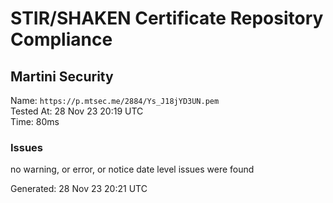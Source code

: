 # STIR/SHAKEN Certificate Repository Compliance

## Martini Security

Name: `https://p.mtsec.me/2884/Ys_J18jYD3UN.pem`\
Tested At: 28 Nov 23 20:19 UTC\
Time: 80ms

### Issues

no warning, or error, or notice date level issues were found

Generated: 28 Nov 23 20:21 UTC